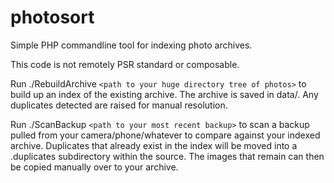 # photosort
Simple PHP commandline tool for indexing photo archives.

This code is not remotely PSR standard or composable.

Run ./RebuildArchive `<path to your huge directory tree of photos>` to build up an index of the existing archive. The archive is saved in data/.
Any duplicates detected are raised for manual resolution.

Run ./ScanBackup `<path to your most recent backup>` to scan a backup pulled from your camera/phone/whatever to compare against your indexed archive. Duplicates that already exist in the index will be moved into a .duplicates subdirectory within the source. The images that remain can then be copied manually over to your archive.
